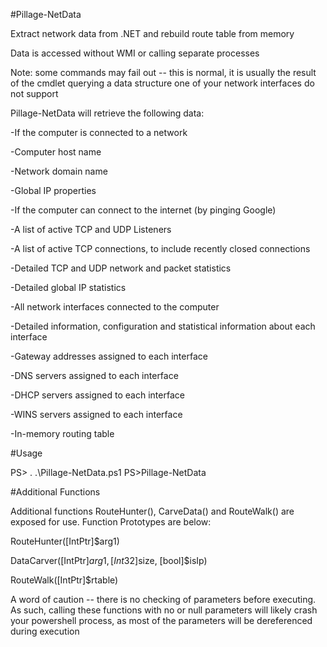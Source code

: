 #Pillage-NetData

Extract network data from .NET and rebuild route table from memory

Data is accessed without WMI or calling separate processes 

Note: some commands may fail out -- this is normal, it is usually the result of the cmdlet querying a data structure one of your network interfaces do not support 

Pillage-NetData will retrieve the following data: 

-If the computer is connected to a network 

-Computer host name 

-Network domain name 

-Global IP properties 

-If the computer can connect to the internet (by pinging Google) 

-A list of active TCP and UDP Listeners

-A list of active TCP connections, to include recently closed connections 

-Detailed TCP and UDP network and packet statistics 

-Detailed global IP statistics 

-All network interfaces connected to the computer 

-Detailed information, configuration and statistical information about each interface 

-Gateway addresses assigned to each interface 

-DNS servers assigned to each interface 

-DHCP servers assigned to each interface 

-WINS servers assigned to each interface 

-In-memory routing table 


#Usage 

PS> . .\Pillage-NetData.ps1
PS>Pillage-NetData

#Additional Functions 

Additional functions RouteHunter(), CarveData() and RouteWalk() are exposed for use. Function Prototypes are below: 

RouteHunter([IntPtr]$arg1)

DataCarver([IntPtr]$arg1, [Int32]$size, [bool]$isIp)

RouteWalk([IntPtr]$rtable)

A word of caution -- there is no checking of parameters before executing. As such, calling these functions with no or null parameters will likely crash your powershell process, as most of the parameters will be dereferenced during execution






